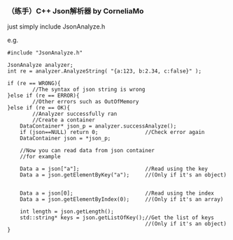 ### （练手）C++ Json解析器 by CorneliaMo

just simply include JsonAnalyze.h

e.g.

    #include "JsonAnalyze.h"

    JsonAnalyze analyzer;
    int re = analyzer.AnalyzeString( "{a:123, b:2.34, c:false}" );
    
    if (re == WRONG){
            //The syntax of json string is wrong
    }else if (re == ERROR){
            //Other errors such as OutOfMemory
    }else if (re == OK){
            //Analyzer successfully ran
            //Create a container
        DataContainer* json_p = analyzer.successAnalyze();
        if (json==NULL) return 0;               //Check error again
        DataContainer json = *json_p;

        //Now you can read data from json container
        //for example

        Data a = json["a"];                     //Read using the key 
        Data a = json.getElementByKey("a");     //(Only if it's an object)
                                                

        Data a = json[0];                       //Read using the index
        Data a = json.getElementByIndex(0);     //(Only if it's an array)

        int length = json.getLength();
        std::string* keys = json.getListOfKey();//Get the list of keys
                                                //(Only if it's an object)
    }
